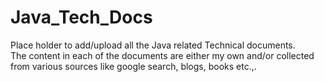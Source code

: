 # Java_Tech_Docs

Place holder to add/upload all the Java related Technical documents. <br>
The content in each of the documents are either my own and/or collected from various sources like google search, blogs, books etc.,.
